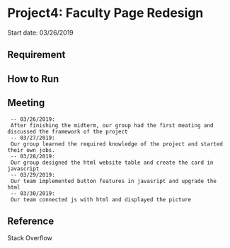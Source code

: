 # Project4: Faculty Page Redesign
Start date: 03/26/2019

## Requirement
     
## How to Run
     

## Meeting
     -- 03/26/2019: 
     After finishing the midterm, our group had the first meating and discussed the framework of the project
     -- 03/27/2019:
     Our group learned the required knowledge of the project and started their own jobs.
     -- 03/28/2019:
     Our group designed the html website table and create the card in javascript
     -- 03/29/2019:
     Our team implemented button features in javasript and upgrade the html
     -- 03/30/2019:
     Our team connected js with html and displayed the picture
     
    
## Reference
   Stack Overflow
